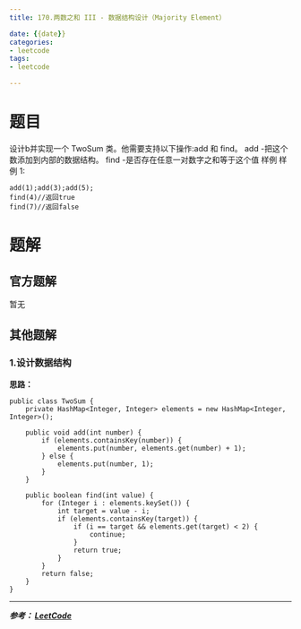 ```yaml
---
title: 170.两数之和 III - 数据结构设计（Majority Element）

date: {{date}}
categories:
- leetcode
tags:
- leetcode

---
```

# 题目
设计b并实现一个 TwoSum 类。他需要支持以下操作:add 和 find。
add -把这个数添加到内部的数据结构。
find -是否存在任意一对数字之和等于这个值
样例
样例 1:
```
add(1);add(3);add(5);
find(4)//返回true
find(7)//返回false
```

# 题解

## 官方题解
暂无

## 其他题解
### 1.设计数据结构
**思路：**
```
public class TwoSum {
    private HashMap<Integer, Integer> elements = new HashMap<Integer, Integer>();

    public void add(int number) {
        if (elements.containsKey(number)) {
            elements.put(number, elements.get(number) + 1);
        } else {
            elements.put(number, 1);
        }
    }

    public boolean find(int value) {
        for (Integer i : elements.keySet()) {
            int target = value - i;
            if (elements.containsKey(target)) {
                if (i == target && elements.get(target) < 2) {
                    continue;
                }
                return true;
            }
        }
        return false;
    }
}
```

---
***参考：
[LeetCode](https://www.cnblogs.com/lightwindy/p/8481907.html)***
